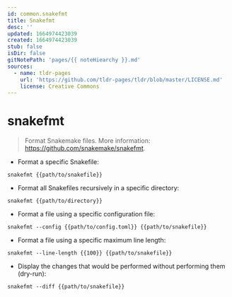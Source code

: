 ```yaml
---
id: common.snakefmt
title: Snakefmt
desc: ''
updated: 1664974423039
created: 1664974423039
stub: false
isDir: false
gitNotePath: 'pages/{{ noteHiearchy }}.md'
sources:
  - name: tldr-pages
    url: 'https://github.com/tldr-pages/tldr/blob/master/LICENSE.md'
    license: Creative Commons
---
```

# snakefmt

> Format Snakemake files.
> More information: <https://github.com/snakemake/snakefmt>.

- Format a specific Snakefile:

`snakefmt {{path/to/snakefile}}`

- Format all Snakefiles recursively in a specific directory:

`snakefmt {{path/to/directory}}`

- Format a file using a specific configuration file:

`snakefmt --config {{path/to/config.toml}} {{path/to/snakefile}}`

- Format a file using a specific maximum line length:

`snakefmt --line-length {{100}} {{path/to/snakefile}}`

- Display the changes that would be performed without performing them (dry-run):

`snakefmt --diff {{path/to/snakefile}}`

